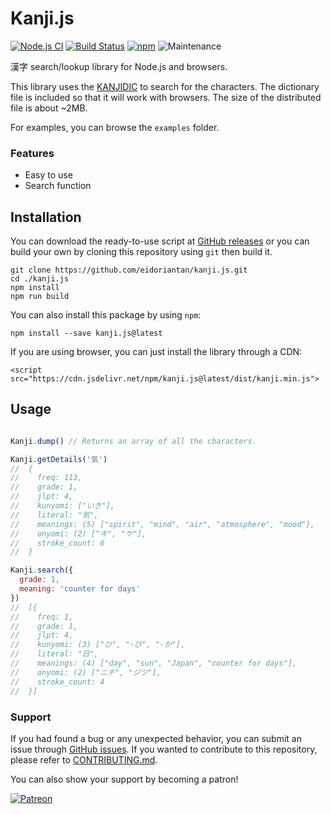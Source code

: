 
# Kanji.js
[![Node.js CI](https://github.com/eidoriantan/kanji.js/workflows/Node.js%20CI/badge.svg)](https://github.com/eidoriantan/kanji.js/actions?query=workflow%3A%22Node.js+CI%22)
[![Build Status](https://travis-ci.com/eidoriantan/kanji.js.svg?branch=master)](https://travis-ci.com/eidoriantan/kanji.js)
[![npm](https://img.shields.io/npm/v/kanji.js/latest?registry_uri=https%3A%2F%2Fregistry.npmjs.com%2Fkanji.js&label=kanji.js@latest)](https://npmjs.com/kanji.js)
![Maintenance](https://img.shields.io/maintenance/yes/2020)

漢字 search/lookup library for Node.js and browsers.

This library uses the
[KANJIDIC](http://www.edrdg.org/wiki/index.php/KANJIDIC_Project) to search for
the characters. The dictionary file is included so that it will work with
browsers. The size of the distributed file is about ~2MB.

For examples, you can browse the `examples` folder.

### Features
 * Easy to use
 * Search function

## Installation
You can download the ready-to-use script at
[GitHub releases](https://github.com/eidoriantan/kanji.js/releases) or you can
build your own by cloning this repository using `git` then build it.

```shell
git clone https://github.com/eidoriantan/kanji.js.git
cd ./kanji.js
npm install
npm run build
```

You can also install this package by using `npm`:

```shell
npm install --save kanji.js@latest
```

If you are using browser, you can just install the library through a CDN:

```
<script src="https://cdn.jsdelivr.net/npm/kanji.js@latest/dist/kanji.min.js">
```

## Usage
```javascript

Kanji.dump() // Returns an array of all the characters.

Kanji.getDetails('気')
//  {
//    freq: 113,
//    grade: 1,
//    jlpt: 4,
//    kunyomi: ["いき"],
//    literal: "気",
//    meanings: (5) ["spirit", "mind", "air", "atmosphere", "mood"],
//    onyomi: (2) ["キ", "ケ"],
//    stroke_count: 6
//  }

Kanji.search({
  grade: 1,
  meaning: 'counter for days'
})
//  [{
//    freq: 1,
//    grade: 1,
//    jlpt: 4,
//    kunyomi: (3) ["ひ", "-び", "-か"],
//    literal: "日",
//    meanings: (4) ["day", "sun", "Japan", "counter for days"],
//    onyomi: (2) ["ニチ", "ジツ"],
//    stroke_count: 4
//  }]
```

### Support
If you had found a bug or any unexpected behavior, you can submit an issue
through [GitHub issues](https://github.com/eidoriantan/kanji.js/issues). If you
wanted to contribute to this repository, please refer to
[CONTRIBUTING.md](https://github.com/eidoriantan/kanji.js/blob/master/CONTRIBUTING.md).

You can also show your support by becoming a patron!

[![Patreon](https://c5.patreon.com/external/logo/become_a_patron_button.png)](https://www.patreon.com/eidoriantan)
